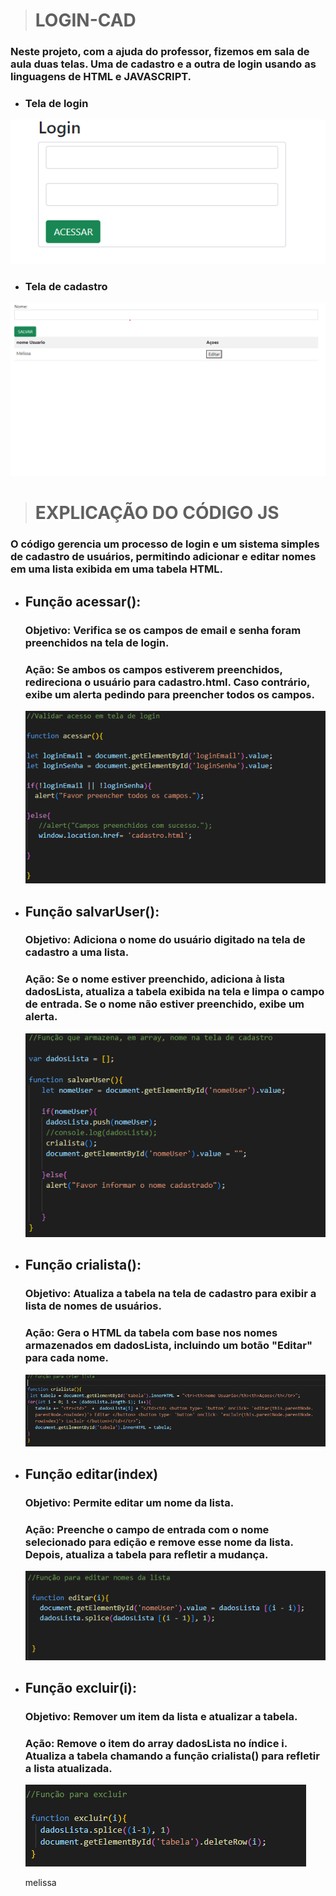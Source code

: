 > # LOGIN-CAD 

### Neste projeto, com a ajuda do professor, fizemos em sala de aula duas telas. Uma de cadastro e a outra de login usando as linguagens de HTML e JAVASCRIPT.


* ### Tela de login  

![LOGIN-CAD](img/login.png)


* ### Tela de cadastro  

![LOGIN-CAD](img/cad.png)

> # EXPLICAÇÃO DO CÓDIGO JS

### O código gerencia um processo de login e um sistema simples de cadastro de usuários, permitindo adicionar e editar nomes em uma lista exibida em uma tabela HTML.





* ## Função acessar():  

    ### Objetivo: Verifica se os campos de email e senha foram preenchidos na tela de login.
    ### Ação: Se ambos os campos estiverem preenchidos, redireciona o usuário para cadastro.html. Caso contrário, exibe um alerta pedindo para preencher todos os campos.

   ![LOGIN-CAD](img/funcaoacessar.png)





* ## Função salvarUser():  
  
   ### Objetivo: Adiciona o nome do usuário digitado na tela de cadastro a uma lista.
   ### Ação: Se o nome estiver preenchido, adiciona à lista dadosLista, atualiza a tabela exibida na tela e limpa o campo de entrada. Se o nome não estiver preenchido, exibe um alerta.  

   ![LOGIN-CAD](img/salvaruser.png)






* ## Função crialista():

   ### Objetivo: Atualiza a tabela na tela de cadastro para exibir a lista de nomes de usuários.
   ### Ação: Gera o HTML da tabela com base nos nomes armazenados em dadosLista, incluindo um botão "Editar" para cada nome.  

   ![LOGIN-CAD](img/criarlista.png)






* ## Função editar(index)

   ### Objetivo: Permite editar um nome da lista.
   ### Ação: Preenche o campo de entrada com o nome selecionado para edição e remove esse nome da lista. Depois, atualiza a tabela para refletir a mudança.  

   ![LOGIN-CAD](img/editar.png)




* ## Função excluir(i):  

   ### Objetivo: Remover um item da lista e atualizar a tabela.
   ### Ação: Remove o item do array dadosLista no índice i. Atualiza a tabela chamando a função crialista() para refletir a lista atualizada.  

   ![LOGIN-CAD](img/excluir.png)


   melissa